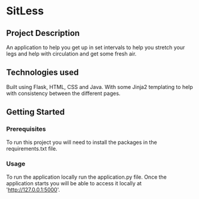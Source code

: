 # SitLess


## Project Description

An application to help you get up in set intervals to help you stretch your legs
and help with circulation and get some fresh air.

## Technologies used

Built using Flask, HTML, CSS and Java. With some Jinja2 templating to help with consistency
between the different pages. 

## Getting Started

### Prerequisites

To run this project you will need to install the packages in the requirements.txt file.


### Usage

To run the application locally run the application.py file. Once the application starts
you will be able to access it locally at 'http://127.0.0.1:5000'. 